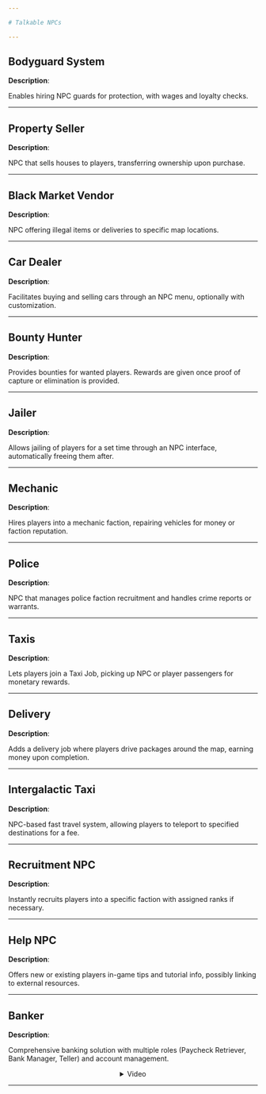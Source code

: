 ```yaml
---

# Talkable NPCs

---
```


## Bodyguard System
**Description**: 

Enables hiring NPC guards for protection, with wages and loyalty checks.

---

## Property Seller
**Description**: 

NPC that sells houses to players, transferring ownership upon purchase.

---

## Black Market Vendor
**Description**: 

NPC offering illegal items or deliveries to specific map locations.

---

## Car Dealer
**Description**: 

Facilitates buying and selling cars through an NPC menu, optionally with customization.

---

## Bounty Hunter
**Description**: 

Provides bounties for wanted players. Rewards are given once proof of capture or elimination is provided.

---

## Jailer
**Description**: 

Allows jailing of players for a set time through an NPC interface, automatically freeing them after.

---

## Mechanic
**Description**: 

Hires players into a mechanic faction, repairing vehicles for money or faction reputation.

---

## Police
**Description**: 

NPC that manages police faction recruitment and handles crime reports or warrants.

---

## Taxis
**Description**: 

Lets players join a Taxi Job, picking up NPC or player passengers for monetary rewards.

---

## Delivery
**Description**: 

Adds a delivery job where players drive packages around the map, earning money upon completion.

---

## Intergalactic Taxi
**Description**: 

NPC-based fast travel system, allowing players to teleport to specified destinations for a fee.

---

## Recruitment NPC
**Description**: 

Instantly recruits players into a specific faction with assigned ranks if necessary.

---

## Help NPC
**Description**: 

Offers new or existing players in-game tips and tutorial info, possibly linking to external resources.

---

## Banker
**Description**: 

Comprehensive banking solution with multiple roles (Paycheck Retriever, Bank Manager, Teller) and account management.

<div style="text-align: center;">
<details>
  <summary>Video</summary>
  <video width="560" height="315" controls>
    <source src="https://bleonheart.github.io/assets/videos/Banking.mp4" type="video/mp4">
  </video>
</details>

---
